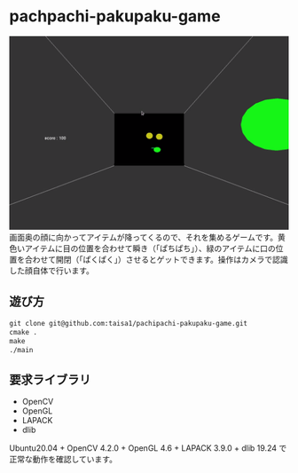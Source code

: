 # pachpachi-pakupaku-game
![screenshot](screenshot.png)
画面奥の顔に向かってアイテムが降ってくるので、それを集めるゲームです。黄色いアイテムに目の位置を合わせて瞬き（「ぱちぱち」）、緑のアイテムに口の位置を合わせて開閉（「ぱくぱく」）させるとゲットできます。操作はカメラで認識した顔自体で行います。

## 遊び方
```
git clone git@github.com:taisa1/pachipachi-pakupaku-game.git
cmake .
make
./main
```

## 要求ライブラリ
- OpenCV
- OpenGL
- LAPACK
- dlib

Ubuntu20.04 + OpenCV 4.2.0 + OpenGL 4.6 + LAPACK 3.9.0 + dlib 19.24 で正常な動作を確認しています。

